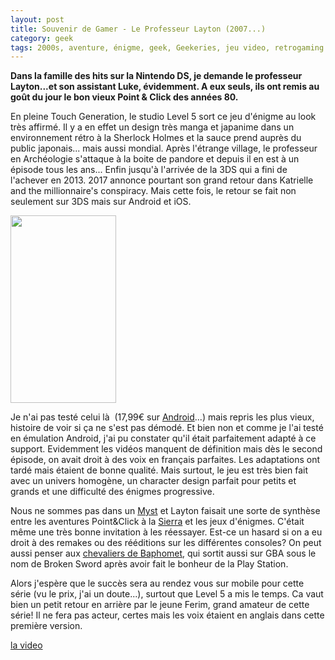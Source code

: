 ```yaml
---
layout: post
title: Souvenir de Gamer - Le Professeur Layton (2007...)
category: geek
tags: 2000s, aventure, énigme, geek, Geekeries, jeu video, retrogaming
---
```

**Dans la famille des hits sur la Nintendo DS, je demande le professeur Layton...et son assistant Luke, évidemment. A eux seuls, ils ont remis au goût du jour le bon vieux Point &amp; Click des années 80.**

En pleine Touch Generation, le studio Level 5 sort ce jeu d'énigme au look très affirmé. Il y a en effet un design très manga et japanime dans un environnement rétro à la Sherlock Holmes et la sauce prend auprès du public japonais... mais aussi mondial. Après l'étrange village, le professeur en Archéologie s'attaque à la boite de pandore et depuis il en est à un épisode tous les ans... Enfin jusqu'à l'arrivée de la 3DS qui a fini de l'achever en 2013. 2017 annonce pourtant son grand retour dans Katrielle and the millionnaire's conspiracy. Mais cette fois, le retour se fait non seulement sur 3DS mais sur Android et iOS.

<img class="size-medium wp-image-20961 alignleft" src="https://cheziceman.files.wordpress.com/2017/08/screenshot_2017-08-16-06-19-09.png?w=169" alt="" width="169" height="300" />

Je n'ai pas testé celui là  (17,99€ sur <a href="https://play.google.com/store/apps/details?id=com.Level5.LaytonMJEU&amp;hl=fr">Android</a>...) mais repris les plus vieux, histoire de voir si ça ne s'est pas démodé. Et bien non et comme je l'ai testé en émulation Android, j'ai pu constater qu'il était parfaitement adapté à ce support. Evidemment les vidéos manquent de définition mais dès le second épisode, on avait droit à des voix en français parfaites. Les adaptations ont tardé mais étaient de bonne qualité. Mais surtout, le jeu est très bien fait avec un univers homogène, un character design parfait pour petits et grands et une difficulté des énigmes progressive.

Nous ne sommes pas dans un <a href="https://fr.wikipedia.org/wiki/Myst">Myst</a> et Layton faisait une sorte de synthèse entre les aventures Point&amp;Click à la <a href="https://en.wikipedia.org/wiki/Sierra_Entertainment">Sierra</a> et les jeux d'énigmes. C'était même une très bonne invitation à les réessayer. Est-ce un hasard si on a eu droit à des remakes ou des rééditions sur les différentes consoles? On peut aussi penser aux <a href="https://fr.wikipedia.org/wiki/Les_Chevaliers_de_Baphomet">chevaliers de Baphomet</a>, qui sortit aussi sur GBA sous le nom de Broken Sword après avoir fait le bonheur de la Play Station.

Alors j'espère que le succès sera au rendez vous sur mobile pour cette série (vu le prix, j'ai un doute...), surtout que Level 5 a mis le temps. Ca vaut bien un petit retour en arrière par le jeune Ferim, grand amateur de cette série! Il ne fera pas acteur, certes mais les voix étaient en anglais dans cette première version.

[la video](https://www.youtube.com/watch?v=tNbQlnikUc0)
